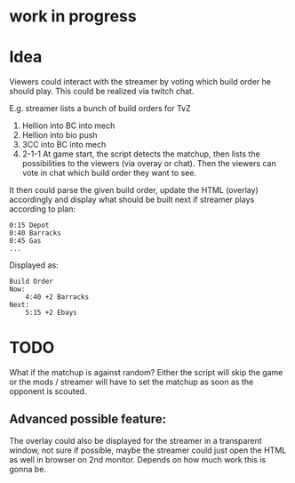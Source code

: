 # work in progress

# Idea

Viewers could interact with the streamer by voting which build order he should play. This could be realized via twitch chat.

E.g. streamer lists a bunch of build orders for TvZ

1. Hellion into BC into mech
2. Hellion into bio push
3. 3CC into BC into mech
4. 2-1-1
   At game start, the script detects the matchup, then lists the possibilities to the viewers (via overay or chat). Then the viewers can vote in chat which build order they want to see.

It then could parse the given build order, update the HTML (overlay) accordingly and display what should be built next if streamer plays according to plan:

```
0:15 Depot
0:40 Barracks
0:45 Gas
...
```

Displayed as:

```
Build Order
Now:
    4:40 +2 Barracks
Next:
    5:15 +2 Ebays
```

# TODO

What if the matchup is against random? Either the script will skip the game or the mods / streamer will have to set the matchup as soon as the opponent is scouted.

## Advanced possible feature:

The overlay could also be displayed for the streamer in a transparent window, not sure if possible, maybe the streamer could just open the HTML as well in browser on 2nd monitor. Depends on how much work this is gonna be.
